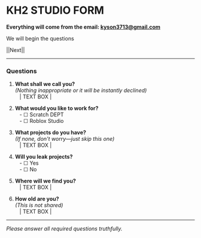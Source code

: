 # KH2 STUDIO FORM

**Everything will come from the email: kyson3713@gmail.com**

We will begin the questions

||Next||

---

### Questions

1. **What shall we call you?**  
*(Nothing inappropriate or it will be instantly declined)*  
&nbsp;&nbsp;&nbsp;| TEXT BOX |

2. **What would you like to work for?**  
&nbsp;&nbsp;&nbsp;- ☐ Scratch DEPT  
&nbsp;&nbsp;&nbsp;- ☐ Roblox Studio

3. **What projects do you have?**  
*(If none, don't worry—just skip this one)*  
&nbsp;&nbsp;&nbsp;| TEXT BOX |

4. **Will you leak projects?**  
&nbsp;&nbsp;&nbsp;- ☐ Yes  
&nbsp;&nbsp;&nbsp;- ☐ No

5. **Where will we find you?**  
&nbsp;&nbsp;&nbsp;| TEXT BOX |

6. **How old are you?**  
*(This is not shared)*  
&nbsp;&nbsp;&nbsp;| TEXT BOX |

---

*Please answer all required questions truthfully.*